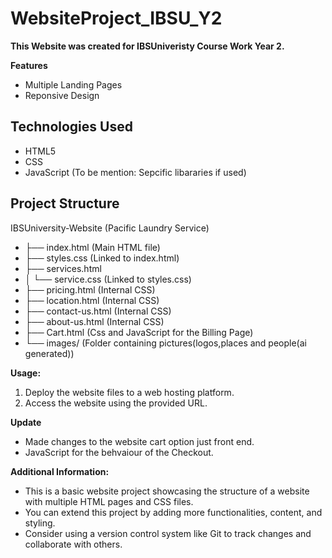 # WebsiteProject_IBSU_Y2
**This Website was created for IBSUniveristy Course Work Year 2.**

**Features**
* Multiple Landing Pages
* Reponsive Design

## Technologies Used
* HTML5
* CSS
* JavaScript (To be mention: Sepcific libararies if used)

## Project Structure

IBSUniversity-Website (Pacific Laundry Service)
* ├── index.html (Main HTML file)
* ├── styles.css (Linked to index.html)
* ├── services.html
* │   └── service.css (Linked to styles.css)
* ├── pricing.html (Internal CSS)
* ├── location.html (Internal CSS)
* ├── contact-us.html (Internal CSS)
* ├── about-us.html (Internal CSS)
* ├── Cart.html (Css and JavaScript for the Billing Page)
* └── images/  (Folder containing pictures(logos,places and people(ai generated))

**Usage:**

1. Deploy the website files to a web hosting platform.
2. Access the website using the provided URL.

**Update**
* Made changes to the website cart option just front end.
* JavaScript for the behvaiour of the Checkout.

**Additional Information:**

* This is a basic website project showcasing the structure of a website with multiple HTML pages and CSS files.
* You can extend this project by adding more functionalities, content, and styling.
* Consider using a version control system like Git to track changes and collaborate with others.
